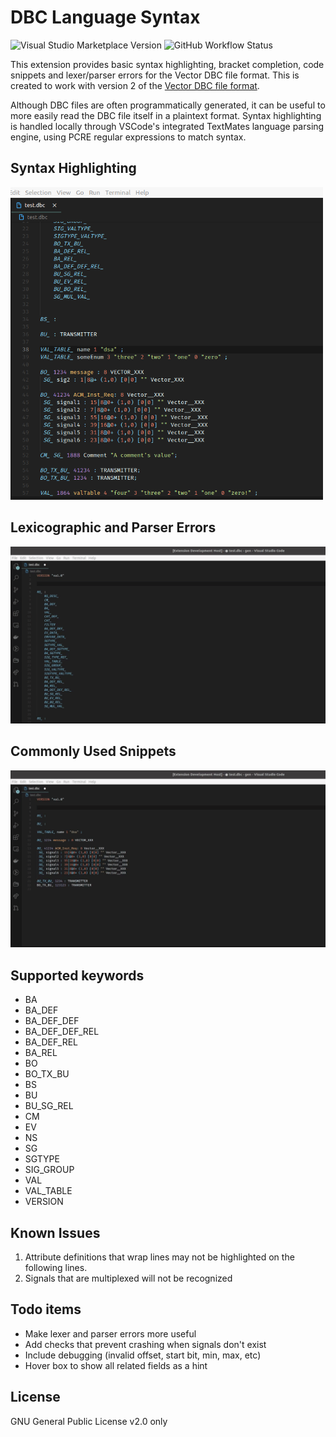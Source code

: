 # DBC Language Syntax

![Visual Studio Marketplace Version](https://img.shields.io/visual-studio-marketplace/v/lharri73.dbc?style=flat-square)
![GitHub Workflow Status](https://img.shields.io/github/workflow/status/lharri73/DBC-Language-Syntax/DBC%20language%20CI?style=flat-square)

This extension provides basic syntax highlighting, bracket completion, code snippets 
and lexer/parser errors for the Vector DBC file format. 
This is created to work with version 2 of the [Vector DBC file format](https://bitbucket.org/tobylorenz/vector_dbc/src/master/).

Although DBC files are often programmatically generated, it can be useful to
more easily read the DBC file itself in a plaintext format. 
Syntax highlighting is handled locally through VSCode's 
integrated TextMates language parsing engine, using PCRE regular 
expressions to match syntax. 

## Syntax Highlighting
<img src="res/syntax.png" width="500">

## Lexicographic and Parser Errors
<img src="res/errors.gif" width="800">

## Commonly Used Snippets
<img src="res/snippets.gif" width="800">

## Supported keywords
- BA
- BA_DEF
- BA_DEF_DEF
- BA_DEF_DEF_REL
- BA_DEF_REL
- BA_REL
- BO
- BO_TX_BU
- BS
- BU
- BU_SG_REL
- CM
- EV
- NS
- SG
- SGTYPE
- SIG_GROUP
- VAL
- VAL_TABLE
- VERSION
## Known Issues

1. Attribute definitions that wrap lines may not be highlighted on the following
   lines. 
1. Signals that are multiplexed will not be recognized

## Todo items
- Make lexer and parser errors more useful
- Add checks that prevent crashing when signals don't exist
- Include debugging (invalid offset, start bit, min, max, etc)
- Hover box to show all related fields as a hint

## License
GNU General Public License v2.0 only
